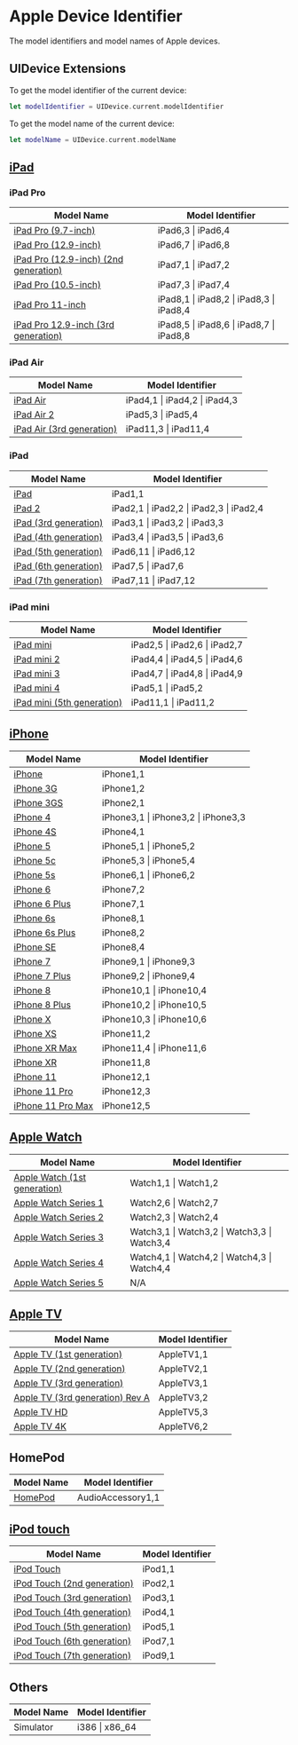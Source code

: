 # Apple Device Identifier
The model identifiers and model names of Apple devices.


## UIDevice Extensions
To get the model identifier of the current device:

```swift
let modelIdentifier = UIDevice.current.modelIdentifier
```

To get the model name of the current device:

```swift
let modelName = UIDevice.current.modelName
```


## [iPad](https://support.apple.com/en-us/HT201471)
### iPad Pro
| Model Name | Model Identifier |
| - | - |
| [iPad Pro (9.7-inch)](https://support.apple.com/kb/SP739) | iPad6,3 \| iPad6,4 |
| [iPad Pro (12.9-inch)](https://support.apple.com/kb/SP723) | iPad6,7 \| iPad6,8 |
| [iPad Pro (12.9-inch) (2nd generation)](https://support.apple.com/kb/SP761) | iPad7,1 \| iPad7,2 |
| [iPad Pro (10.5-inch)](https://support.apple.com/kb/SP762) | iPad7,3 \| iPad7,4 |
| [iPad Pro 11-inch](https://support.apple.com/kb/SP784) | iPad8,1 \| iPad8,2 \| iPad8,3 \| iPad8,4 |
| [iPad Pro 12.9-inch (3rd generation)](https://support.apple.com/kb/SP785) | iPad8,5 \| iPad8,6 \| iPad8,7 \| iPad8,8 |

### iPad Air
| Model Name | Model Identifier |
| - | - |
| [iPad Air](https://support.apple.com/kb/SP692) | iPad4,1 \| iPad4,2 \| iPad4,3 |
| [iPad Air 2](https://support.apple.com/kb/SP708) | iPad5,3 \| iPad5,4 |
| [iPad Air (3rd generation)](https://support.apple.com/kb/SP787) | iPad11,3 \| iPad11,4 |

### iPad
| Model Name | Model Identifier |
| - | - |
| [iPad](https://support.apple.com/kb/SP580) | iPad1,1 |
| [iPad 2](https://support.apple.com/kb/SP622) | iPad2,1 \| iPad2,2 \| iPad2,3 \| iPad2,4 |
| [iPad (3rd generation)](https://support.apple.com/kb/SP647) | iPad3,1 \| iPad3,2 \| iPad3,3 |
| [iPad (4th generation)](https://support.apple.com/kb/SP662) | iPad3,4 \| iPad3,5 \| iPad3,6 |
| [iPad (5th generation)](https://support.apple.com/kb/SP751) | iPad6,11 \| iPad6,12 |
| [iPad (6th generation)](https://support.apple.com/kb/SP774) | iPad7,5 \| iPad7,6 |
| [iPad (7th generation)](https://support.apple.com/kb/SP807) | iPad7,11 \| iPad7,12 |

### iPad mini
| Model Name | Model Identifier |
| - | - |
| [iPad mini](https://support.apple.com/kb/SP661) | iPad2,5 \| iPad2,6 \| iPad2,7 |
| [iPad mini 2](https://support.apple.com/kb/SP693) | iPad4,4 \| iPad4,5 \| iPad4,6 |
| [iPad mini 3](https://support.apple.com/kb/SP709) | iPad4,7 \| iPad4,8 \| iPad4,9 |
| [iPad mini 4](https://support.apple.com/kb/SP725) | iPad5,1 \| iPad5,2 |
| [iPad mini (5th generation)](https://support.apple.com/kb/SP788) | iPad11,1 \| iPad11,2 |


## [iPhone](https://support.apple.com/en-us/HT201296)
| Model Name | Model Identifier |
| - | - |
| [iPhone](https://support.apple.com/kb/SP2) | iPhone1,1 |
| [iPhone 3G](https://support.apple.com/kb/SP495) | iPhone1,2 |
| [iPhone 3GS](https://support.apple.com/kb/SP565) | iPhone2,1 |
| [iPhone 4](https://support.apple.com/kb/SP587) | iPhone3,1 \| iPhone3,2 \| iPhone3,3 |
| [iPhone 4S](https://support.apple.com/kb/SP643) | iPhone4,1 |
| [iPhone 5](https://support.apple.com/kb/SP655) | iPhone5,1 \| iPhone5,2 |
| [iPhone 5c](https://support.apple.com/kb/SP684) | iPhone5,3 \| iPhone5,4 |
| [iPhone 5s](https://support.apple.com/kb/SP685) | iPhone6,1 \| iPhone6,2 |
| [iPhone 6](https://support.apple.com/kb/SP705) | iPhone7,2 |
| [iPhone 6 Plus](https://support.apple.com/kb/SP706) | iPhone7,1 |
| [iPhone 6s](https://support.apple.com/kb/SP726) | iPhone8,1 |
| [iPhone 6s Plus](https://support.apple.com/kb/SP727) | iPhone8,2 |
| [iPhone SE](https://support.apple.com/kb/SP738) | iPhone8,4 |
| [iPhone 7](https://support.apple.com/kb/SP743) | iPhone9,1 \| iPhone9,3 |
| [iPhone 7 Plus](https://support.apple.com/kb/SP744) | iPhone9,2 \| iPhone9,4 |
| [iPhone 8](https://support.apple.com/kb/SP767) | iPhone10,1 \| iPhone10,4 |
| [iPhone 8 Plus](https://support.apple.com/kb/SP768) | iPhone10,2 \| iPhone10,5 |
| [iPhone X](https://support.apple.com/kb/SP770) | iPhone10,3 \| iPhone10,6 |
| [iPhone XS](https://support.apple.com/kb/SP779) | iPhone11,2 |
| [iPhone XR Max](https://support.apple.com/kb/SP780) | iPhone11,4 \| iPhone11,6 |
| [iPhone XR](https://support.apple.com/kb/SP781) | iPhone11,8 |
| [iPhone 11](https://support.apple.com/kb/SP804) | iPhone12,1 |
| [iPhone 11 Pro](https://support.apple.com/kb/SP805) | iPhone12,3 |
| [iPhone 11 Pro Max](https://support.apple.com/kb/SP806) | iPhone12,5 |


## [Apple Watch](https://support.apple.com/en-us/HT204507)
| Model Name | Model Identifier |
| - | - |
| [Apple Watch (1st generation)](https://support.apple.com/kb/SP735) | Watch1,1 \| Watch1,2 |
| [Apple Watch Series 1](https://support.apple.com/kb/SP745) | Watch2,6 \| Watch2,7 |
| [Apple Watch Series 2](https://support.apple.com/kb/SP746) | Watch2,3 \| Watch2,4 |
| [Apple Watch Series 3](https://support.apple.com/kb/SP766) | Watch3,1 \| Watch3,2 \| Watch3,3 \| Watch3,4 |
| [Apple Watch Series 4](https://support.apple.com/kb/SP778) | Watch4,1 \| Watch4,2 \| Watch4,3 \| Watch4,4 |
| [Apple Watch Series 5](https://support.apple.com/kb/SP808) | N/A |


## [Apple TV](https://support.apple.com/en-us/HT200008)
| Model Name | Model Identifier |
| - | - |
| [Apple TV (1st generation)](https://support.apple.com/kb/SP19) | AppleTV1,1 |
| [Apple TV (2nd generation)](https://support.apple.com/kb/SP598) | AppleTV2,1 |
| [Apple TV (3rd generation)](https://support.apple.com/kb/SP648) | AppleTV3,1 |
| [Apple TV (3rd generation) Rev A](https://support.apple.com/kb/SP648) | AppleTV3,2 |
| [Apple TV HD](https://support.apple.com/kb/SP724) | AppleTV5,3 |
| [Apple TV 4K](https://support.apple.com/kb/SP769) | AppleTV6,2 |


## HomePod
| Model Name | Model Identifier |
| - | - |
| [HomePod](https://support.apple.com/kb/SP773) | AudioAccessory1,1 |


## [iPod touch](https://support.apple.com/en-us/HT204217)
| Model Name | Model Identifier |
| - | - |
| [iPod Touch](https://support.apple.com/kb/SP3) | iPod1,1 |
| [iPod Touch (2nd generation)](https://support.apple.com/kb/SP496) | iPod2,1 |
| [iPod Touch (3rd generation)](https://support.apple.com/kb/SP570) | iPod3,1 |
| [iPod Touch (4th generation)](https://support.apple.com/kb/SP594) | iPod4,1 |
| [iPod Touch (5th generation)](https://support.apple.com/kb/SP657) | iPod5,1 |
| [iPod Touch (6th generation)](https://support.apple.com/kb/SP720) | iPod7,1 |
| [iPod Touch (7th generation)](https://support.apple.com/kb/SP796) | iPod9,1 |


## Others
| Model Name | Model Identifier |
| - | - |
| Simulator | i386 \| x86_64 |
